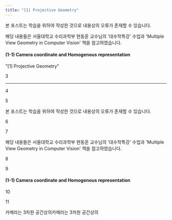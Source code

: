```yaml
---
title: "[1] Projective Geometry"
---
```


본 포스트는 학습을 위하여 작성한 것으로 내용상의 오류가 존재할 수 있습니다.

해당 내용들은 서울대학교 수리과학부 현동훈 교수님의 '대수학특강' 수업과 'Multiple View Geometry in Computer Vision' 책을 참고하였습니다.

#### (1-1) Camera coordinate and Homogenous representation

"[1] Projective Geometry"

3

---

4



5

본 포스트는 학습을 위하여 작성한 것으로 내용상의 오류가 존재할 수 있습니다.

6



7

해당 내용들은 서울대학교 수리과학부 현동훈 교수님의 '대수학특강' 수업과 'Multiple View Geometry in Computer Vision' 책을 참고하였습니다.

8



9

#### (1-1) Camera coordinate and Homogenous representation

10



11

카메라는 3차원 공간상의카메라는 3차원 공간상의
